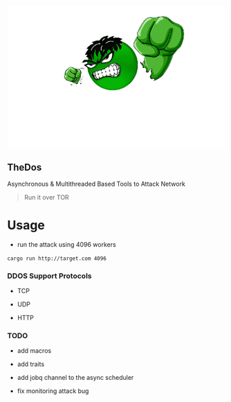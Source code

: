 

<p align="center">
    <img src="https://github.com/wildonion/thedos/blob/master/logo.png"
</p>


## TheDos

Asynchronous & Multithreaded Based Tools to Attack Network

> Run it over TOR

# Usage

* run the attack using 4096 workers

```cargo run http://target.com 4096```

### DDOS Support Protocols

- TCP

- UDP

- HTTP

### TODO

- add macros

- add traits

- add jobq channel to the async scheduler

- fix monitoring attack bug